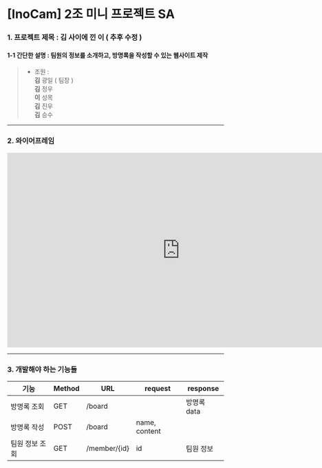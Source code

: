 # [InoCam] 2조 미니 프로젝트 SA

### 1. 프로젝트 제목 : 김 사이에 낀 이 ( 추후 수정 )
#### 1-1 간단한 설명 : 팀원의 정보를 소개하고, 방명록을 작성할 수 있는 웹사이트 제작
 > - 조원 :  
 		**김** 광일 ( 팀장 )  
    **김** 정우   
    **이** 성목  
    **김** 진우  
    **김** 승수  
 
--- 
### 2. 와이어프레임

<iframe style="border: 1px solid rgba(0, 0, 0, 0.1);" width="800" height="450" src="https://www.figma.com/embed?embed_host=share&url=https%3A%2F%2Fwww.figma.com%2Ffile%2Fah4NkV9rDNer0znHwqajom%2FUntitled%3Ftype%3Ddesign%26node-id%3D0%253A1%26t%3DF3yTBJESif0zfqPk-1" allowfullscreen></iframe>

---

### 3. 개발해야 하는 기능들

|기능|Method|URL|request|response|
|---|------|---|-------|--------|
|방명록 조회|GET|/board||방명록 data|
|방명록 작성|POST|/board|name, content||
|팀원 정보 조회|GET|/member/{id}|id|팀원 정보|

 
